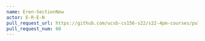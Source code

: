 ```yaml
---
name: Eren-SectionNew
actor: E-R-E-N
pull_request_url: https://github.com/ucsb-cs156-s22/s22-4pm-courses/pull/60
pull_request_num: 60
---
```

